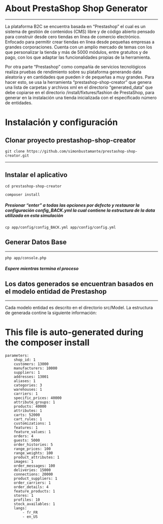# About PrestaShop Shop Generator
--------

La plataforma B2C se encuentra basada en “Prestashop”   el cual es un sistema de gestión de contenidos (CMS) libre y de código abierto pensado para construir desde cero tiendas en línea de comercio electrónico. Enfocado para permitir crear tiendas en línea desde pequeñas empresas a grandes corporaciones. Cuenta con un amplio mercado de temas con los que personalizar la tienda y más de 5000 módulos, entre gratuitos y de pago, con los que adaptar las funcionalidades propias de la herramienta.

Por otra parte “Prestashop” como compañía de servicios tecnológicos realiza pruebas de rendimiento sobre su plataforma generando data aleatoria y en cantidades que pueden ir de pequeñas a muy grandes. Para hacer esto, se usa la herramienta “prestashop-shop-creator” que genera una lista de carpetas y archivos xml en el directorio “generated_data” que debe copiarse en el directorio /install/fixtures/fashion de PrestaShop, para generar en la instalación una tienda inicializada con el especificado número de entidades.


# Instalación y configuración

## Clonar proyecto prestashop-shop-creator

```
git clone https://github.com/simonbustamante/prestashop-shop-creator.git
```
--------

## Instalar el aplicativo

```
cd prestashop-shop-creator
```
```
composer install
```

##### Presionar “enter” a todas las opciones por defecto y restaurar la configuración config_BACK.yml la cual contiene la  estructura de la data utilizada en esta simulación

```
cp app/config/config_BACK.yml app/config/config.yml
```

## Generar Datos Base
--------
```
php app/console.php
```
##### Espere mientras termina el proceso


## Los datos generados se encuentran basados en el modelo entidad de Prestashop
--------
Cada  modelo entidad  es descrito en el directorio src/Model. La estructura de generada contine la siguiente información:

# This file is auto-generated during the composer install

```
parameters:
    shop_id: 1
    customers: 13000
    manufacturers: 10000
    suppliers: 1
    addresses: 13001
    aliases: 1
    categories: 3
    warehouses: 1
    carriers: 1
    specific_prices: 40000
    attribute_groups: 1
    products: 40000
    attributes: 1
    carts: 52000
    cart_rules: 1
    customizations: 1
    features: 1
    feature_values: 1
    orders: 4
    guests: 5000
    order_histories: 5
    range_prices: 100
    range_weights: 100
    product_attributes: 1
    images: 1
    order_messages: 100
    deliveries: 15000
    connections: 20000
    product_suppliers: 1
    order_carriers: 1
    order_details: 4
    feature_products: 1
    stores: 1
    profiles: 10
    stock_availables: 1
    langs:
        - fr_FR
        - en_US

```


